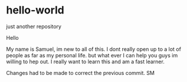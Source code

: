 # hello-world
just another repository 

Hello 

My name is Samuel, im new to all of this.
I dont really open up to a lot of people as far as my personal life. 
but what ever I can help you guys im willing to hep out. I really want to learn this and am a fast learner. 

Changes had to be made to correct the previous commit. SM
